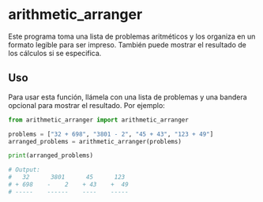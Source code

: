 # arithmetic_arranger

Este programa toma una lista de problemas aritméticos y los organiza en un formato legible para ser impreso. También puede mostrar el resultado de los cálculos si se especifica.

## Uso

Para usar esta función, llámela con una lista de problemas y una bandera opcional para mostrar el resultado. Por ejemplo:

```python
from arithmetic_arranger import arithmetic_arranger

problems = ["32 + 698", "3801 - 2", "45 + 43", "123 + 49"]
arranged_problems = arithmetic_arranger(problems)

print(arranged_problems)

# Output:
#   32      3801      45      123
# + 698    -    2    + 43    +  49
# -----    ------    ----    -----
```
